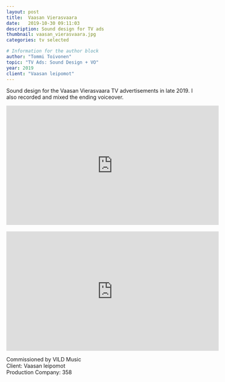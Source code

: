 ```yaml
---
layout: post
title:  Vaasan Vierasvaara
date:   2019-10-30 09:11:03
description: Sound design for TV ads
thumbnail: vaasan_vierasvaara.jpg
categories: tv selected

# Information for the author block
author: "Tommi Toivonen"
topic: "TV Ads: Sound Design + VO"
year: 2019
client: "Vaasan leipomot"
---
```


Sound design for the Vaasan Vierasvaara TV advertisements in late 2019. I also recorded and mixed the ending voiceover.

<div class="resp-container">
<iframe class="resp-iframe" width="560" height="315" src="https://www.youtube.com/embed/dxdwEoj3Y4c" frameborder="0" allow="accelerometer; autoplay; encrypted-media; gyroscope; picture-in-picture" allowfullscreen></iframe>
</div>  <br>

<div class="resp-container">
<iframe class="resp-iframe" width="560" height="315" src="https://www.youtube.com/embed/pCyZoiIV0l4" frameborder="0" allow="accelerometer; autoplay; encrypted-media; gyroscope; picture-in-picture" allowfullscreen></iframe>
</div>  

Commissioned by VILD Music  
Client: Vaasan leipomot  
Production Company: 358
